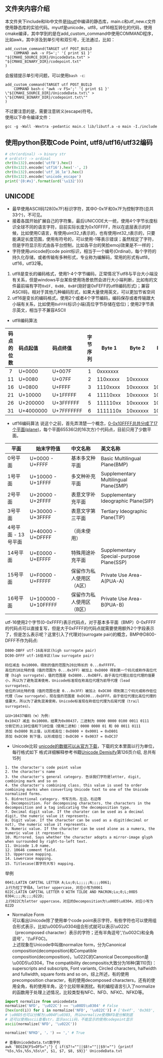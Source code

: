 ## 文件夹内容介绍
本文件夹下include和lib中文件是[libutf](https://github.com/cls/libutf)中编译的静态库，main.c和utf_new.c文件使用静态库的实验代码。myutf是unicode，utf8，utf16相互转化的代码，使用cmake编译，其中学到的是在add_custom_command中使用COMMAND程序，比如awk，其中涉及到单引号和双引号，无法通过，比如：
```shell
add_custom_command(TARGET utf POST_BUILD
	COMMAND awk -v FS=';' '{ print $1 }' "${CMAKE_SOURCE_DIR}/UnicodeData.txt" > "${CMAKE_BINARY_DIR}/codepoint.txt"
)
```
会报错提示单引号问题，可以使用```bash -c```:
```shell
add_custom_command(TARGET utf POST_BUILD
	COMMAND bash-c "awk -v FS=';' '{ print $1 }' \"${CMAKE_SOURCE_DIR}/UnicodeData.txt\" > \"${CMAKE_BINARY_DIR}/codepoint.txt\""
)
```
不过要注意的是，需要注意转义(escape)符号。  
使用以下命令编译文件：
```shell
gcc -g -Wall -Wextra -pedantic main.c lib/libutf.a -o main -I./include
```
## 使用python获取Code Point, utf8/utf16/utf32编码
```python
# chr(ordinal) -> binary str
# ord(str) -> ordinal
chr(0x132).encode('utf8').hex()
chr(0x132).encode('utf16').hex('-', 2)
chr(0x132).encode('utf_16_le').hex()
chr(0x132).encode('unicode_escape')
print('{0:#x}'.format(ord('\u132')))
```
## UNICODE
- 最早使用ASCII码128(0x7F)标识字符，其中0-0x1F和0x7F为控制字符(总共33个)，不可见。  
- 接着各国开始扩展自己的字符集，最后UNICODE大一统，使用4个字节长度标识全球不同的语言字符，目前实际长度为0x10FFFF，所以在底层表示的时候，比如使用C语言，有使用uint32_t表示的，也有使用int32_t表示的，只要能满足长度范围，使用有符号的，可以使用-1等表示错误；虽然规定了字符，但是字符显示形式由各平台控制，比如各平台的笑脸emoji效果是不一样的；
- 字符使用unicode的code point标识，相当于一个编号(Ordinal)，每个字符的持久化存储，或者传输有多种形式，专业称为编解码，常用的形式有utf8，utf16，utf32等。  
1. utf8是变长的编码格式，使用1-4个字节编码，正常情况下utf8与平台大小端没有关系，但是windows平台某些使用场景依然会进行大小端判断，比如有的文件最前端有字符```0xEF, 0xBB, 0xBF```(刚好是0xFEFF的utf8编码形式)；兼容ASCII码，相对于其他几种编码形式，如果大量使用英文，可以更加节省空间 
2. utf16是变长的编码格式，使用2个或者4个字节编码，编码保存或者传输跟大小端有关系，比如使用```0xFFFE```标识小端(高位字节存储在低位)；使用2字节表示英文，相当于不兼容ASCII
- utf8编码算法

| 码点的位数 | 码点起值	| 码点终值	| 字节序列	| Byte 1 | Byte 2 | Byte 3 | Byte 4 | Byte 5 | Byte 6 |
| :----: | :---- | :---- | :----: | ----  | ----  | ----  | ----  | ----  | ----  |
| 7	   | U+0000 |	U+007F |	1	|0xxxxxxx |
|11	|U+0080|	U+07FF|	2 |	110xxxxx|	10xxxxxx|
|16	|U+0800|	U+FFFF|	3	 |1110xxxx	|10xxxxxx|	10xxxxxx|
|21	|U+10000|	U+1FFFFF|	4	 |11110xxx	|10xxxxxx|	10xxxxxx |	10xxxxxx|
|26	|U+200000|	U+3FFFFFF|	5	 |111110xx|	10xxxxxx|	10xxxxxx|	10xxxxxx|	10xxxxxx|
|31	|U+4000000|	U+7FFFFFFF|	6	 |1111110x|	10xxxxxx|	10xxxxxx	|10xxxxxx|	10xxxxxx|	10xxxxxx|

- utf16编码算法
说这个之前，首先弄清楚一个概念，[0-0x10FFFF总共分成了17个平面(plane)](https://zh.wikipedia.org/wiki/Unicode%E5%AD%97%E7%AC%A6%E5%B9%B3%E9%9D%A2%E6%98%A0%E5%B0%84)，每个平面65536(2的16次方)个代码点，目前只用了少数平面。

| 平面 | 始末字符值 | 中文名称| 英文名称 |
|----|----|:----|:----|
| 0号平面 | U+0000 - U+FFFF | 基本多文种平面 | Basic Multilingual Plane(BMP) |
| 1号平面 | U+10000 - U+1FFFF | 多文种补充平面 | Supplementary Multilingual Plane(SMP) |
| 2号平面 | U+20000 - U+2FFFF | 表意文字补充平面 | Supplementary Ideographic Plane(SIP) |
| 3号平面 | U+30000 - U+3FFFF | 表意文字第三平面 | Tertiary Ideographic Plane(TIP) |
| 4号平面 - 13号平面 | U+40000 - U+DFFFF | （尚未使用） | |
| 14号平面 | U+E0000 - U+EFFFF | 特殊用途补充平面 | Supplementary Special-purpose Plane(SSP) |
| 15号平面 | U+F0000 - U+FFFFF | 保留作为私人使用区（A区） | Private Use Area-A(PUA-A) |
| 16号平面 | U+100000 - U+10FFFFF | 保留作为私人使用区（B区） | Private Use Area-B(PUA-B) |

utf-16使用2个字节(0-0xFFFF)表示代码点，对于基本多平面（BMP）0-0xFFFF的代码点可以直接复写，但是大于0xFFFF的代码点就需要使用额外2个字段表示了，但是怎么表示呢？这里引入了代理对(surrogate pair)的概念，BMP中D800-DFFF不作为码点:
```
D800-DBFF utf-16高半区(high surrogate pair)
DC00-DFFF utf-16低半区(low surrogate pair)
```
```
码位减去 0x10000，得到的值的范围为20比特长的 0...0xFFFFF。
高位的10比特的值（值的范围为 0...0x3FF）被加上 0xD800 得到第一个码元或称作高位代理（high surrogate），值的范围是 0xD800...0xDBFF。由于高位代理比低位代理的值要小，所以为了避免混淆使用，Unicode标准现在称高位代理为前导代理（lead surrogates）。
低位的10比特的值（值的范围也是 0...0x3FF）被加上 0xDC00 得到第二个码元或称作低位代理（low surrogate），现在值的范围是 0xDC00...0xDFFF。由于低位代理比高位代理的值要大，所以为了避免混淆使用，Unicode标准现在称低位代理为后尾代理（trail surrogates）。

以U+10437编码（𐐷）为例:
0x10437 减去 0x10000，结果为0x00437，二进制为 0000 0000 0100 0011 0111
分割它的上10位值和下10位值（使用二进制）：0000 0000 01 和 00 0011 0111
添加 0xD800 到上值，以形成高位：0xD800 + 0x0001 = 0xD801
添加 0xDC00 到下值，以形成低位：0xDC00 + 0x0037 = 0xDC37
```
- Unicode比较
[unicode的数据可以从官方下载](https://unicode.org/Public/UNIDATA/UnicodeData.txt)，下载的文本里面以行为单位，每行格式如下
格式详细解释参考书籍[Unicode Demisify](UnicodeDemystified.pdf)第126页介绍, 总共有15列
```
1. the character's code point value
2. the character's name
3. the character's general category. 告诉我们字符是letter, digit, combining mark and so on
4. the character's combining class. this value is used to order combining marks when converting Unicode text to one of the Unicode normalized forms.
5. Bidrectional category. 书写方向，左边，右边等
6. Decomposition. For decomposing characters, the characters in the decomposition and a tag indicating the decomposition type.
7. Decimal digit value. If the charater can be used as a decimal digit, the numeric value it represents.
8. Digit value. If the character can be used as a digit(decimal or not), the numeric value it represents.
9. Numeric value. If the character can be used alone as a numera, the numeric value it represents.
10. Mirrored. Says whether the character adopts a mirror-image glyph when surrounded by right-to-left text.
11. Unicode 1.0 name.
12. 10646 comment field. 
13. Uppercase mapping.
14. Lowercase mapping.
15. Titlecase(首字符大写) mapping.
```
举例
```
0041;LATIN CAPITAL LETTER A;Lu;0;L;;;;;N;;;;0061;
上行为拉丁字母A, letter uppercase, 对应小写为0061
022C;LATIN CAPITAL LETTER O WITH TILDE AND MACRON;Lu;0;L;00D5 0304;;;;N;;;;022D;
上行022C为letter uppercase，对应的Decomposition为\u00D5\u0304，对应小写为022D
```
- Normalize Form  
可以看出Unicode除了使用单个code point表示字符，有些字符也可以使用组合形式表示，比如\u00D5\u0304组合形式就可以表示\u022C（precomposed character）表示的字符；还有半角逗号','(\u002C)和全角逗号'，'(\uFF0C)。  
上述现象在Unicode中叫做normalize form，分为Canonical composition(decomposition)和Compatible composition(decomposition)，\u022C的Canonical Decomposition是\u00D5\u0304，The compatibility decompositis大致分为16种(第110页)：superscripts and subscripts, Font variants, Circled characters, halfwidth and fullwidth, square fonts and so on，综上所述，有的使用precomposition character，有的使用decomposed characters，还有的使用全角，有的使用半角，这个比较带来困扰。有的编程语言引入了normalize的函数用于处理上述情况，比较类型有NFC、NFD、NFKC、NFKD等。
```python
import normalize from unicodedata
normalize('NFD', '\u022C') == '\u00D5\u0304' # False
[hex(ord(i)) for i in normalize('NFD', '\u022C')] # ['0x4f', '0x303', '0x304']
# \u00D5也可以分解为\u004F\u0303, 所以normalize使用NFD是分解到底
# 还可以使用ascii查看str，显示ascii码，不能显示的使用codepoint显示
ascii(normalize('NFD', '\u022C'))

normalize('NFKD', '，') == ',' # True
```
```shell
# 查看UnicodeData.txt数字列
awk 'BEGIN{FS=OFS=";"} { if($7!=""||$8!=""||$9!="") {printf "%5s,%5s,%5s,%5s\n", $1, $7, $8, $9}}' UnicodeData.txt
```
